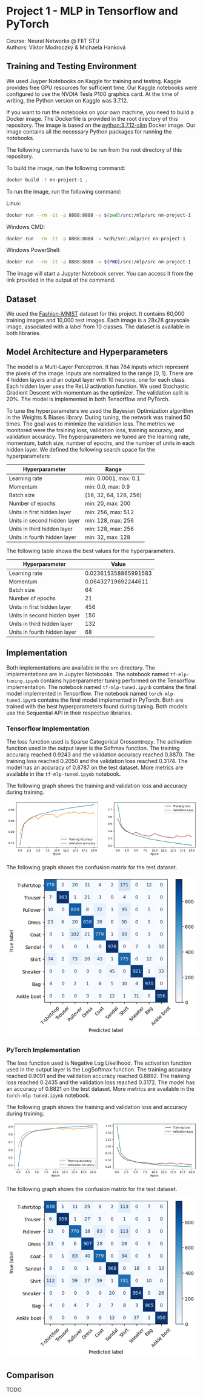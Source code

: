 # Project 1 - MLP in Tensorflow and PyTorch

Course: Neural Networks @ FIIT STU\
Authors: Viktor Modroczký & Michaela Hanková

## Training and Testing Environment

We used Juyper Notebooks on Kaggle for training and testing. Kaggle provides free GPU resources for sufficient time. Our Kaggle notebooks were configured to use the NVDIA Tesla P100 graphics card. At the time of writing, the Python version on Kaggle was 3.7.12.

If you want to run the notebooks on your own machine, you need to build a Docker image. The Dockerfile is provided in the root directory of this repository. The image is based on the [python:3.7.12-slim](https://hub.docker.com/layers/library/python/3.7.12-slim/images/sha256-f16187eda47e7b66ab1238ff562223da599c78d7b494d7fbed329b56c5f41144) Docker image. Our image contains all the necessary Python packages for running the notebooks.

The following commands have to be run from the root directory of this repository.

To build the image, run the following command:

```bash
docker build -t nn-project-1 .
```

To run the image, run the following command:

Linux:

```bash
docker run --rm -it -p 8888:8888 -v $(pwd)/src:/mlp/src nn-project-1
```

Windows CMD:

```bash
docker run --rm -it -p 8888:8888 -v %cd%/src:/mlp/src nn-project-1
```

Windows PowerShell:

```bash
docker run --rm -it -p 8888:8888 -v ${PWD}/src:/mlp/src nn-project-1
```

The image will start a Jupyter Notebook server. You can access it from the link provided in the output of the command.

## Dataset

We used the [Fashion-MNIST](https://github.com/zalandoresearch/fashion-mnist) dataset for this project. It contains 60,000 training images and 10,000 test images. Each image is a 28x28 grayscale image, associated with a label from 10 classes. The dataset is available in both libraries.

## Model Architecture and Hyperparameters

The model is a Multi-Layer Perceptron. It has 784 inputs which represent the pixels of the image. Inputs are normalized to the range [0, 1]. There are 4 hidden layers and an output layer with 10 neurons, one for each class. Each hidden layer uses the ReLU activation function. We used Stochastic Gradient Descent with momentum as the optimizer. The validation split is 20%. The model is implemented in both Tensorflow and PyTorch.

To tune the hyperparameters we used the Bayesian Optimization algorithm in the Weights & Biases library. During tuning, the network was trained 50 times. The goal was to minimize the validation loss. The metrics we monitored were the training loss, validation loss, training accuracy, and validation accuracy. The hyperparameters we tuned are the learning rate, momentum, batch size, number of epochs, and the number of units in each hidden layer. We defined the following search space for the hyperparameters:

| Hyperparameter | Range |
|----------------|-------|
| Learning rate | min: 0.0001, max: 0.1 |
| Momentum | min: 0.0, max: 0.9 |
| Batch size | [16, 32, 64, 128, 256] |
| Number of epochs | min: 20, max: 200 |
| Units in first hidden layer | min: 256, max: 512 |
| Units in second hidden layer | min: 128, max: 256 |
| Units in third hidden layer | min: 128, max: 256 |
| Units in fourth hidden layer | min: 32, max: 128 |

The following table shows the best values for the hyperparameters.

| Hyperparameter | Value |
|----------------|-------|
| Learning rate | 0.023615358865991583 |
| Momentum | 0.06432719692244611 |
| Batch size | 64 |
| Number of epochs | 21 |
| Units in first hidden layer | 456 |
| Units in second hidden layer | 150 |
| Units in third hidden layer | 132 |
| Units in fourth hidden layer | 68 |

## Implementation

Both implementations are available in the `src` directory. The implementations are in Jupyter Notebooks. The notebook named `tf-mlp-tuning.ipynb` contains hyperparameter tuning performed on the Tensorflow implementation. The notebook named `tf-mlp-tuned.ipynb` contains the final model implemented in Tensorflow. The notebook named `torch-mlp-tuned.ipynb` contains the final model implemented in PyTorch. Both are trained with the best hyperparameters found during tuning. Both models use the Sequential API in their respective libraries.

### Tensorflow Implementation

The loss function used is Sparse Categorical Crossentropy. The activation function used in the output layer is the Softmax function. The training accuracy reached 0.9243 and the validation accuracy reached 0.8870. The training loss reached 0.2050 and the validation loss reached 0.3174. The model has an accuracy of 0.8787 on the test dataset. More metrics are available in the `tf-mlp-tuned.ipynb` notebook.

The following graph shows the training and validation loss and accuracy during training.

![Tensorflow training and validation loss and accuracy](./images/tf-acc-loss.png)

The following graph shows the confusion matrix for the test dataset.

![Tensorflow confusion matrix](./images/tf-matrix.png)

### PyTorch Implementation

The loss function used is Negative Log Likelihood. The activation function used in the output layer is the LogSoftmax function. The training accuracy reached 0.9091 and the validation accuracy reached 0.8892. The training loss reached 0.2435 and the validation loss reached 0.3172. The model has an accuracy of 0.8821 on the test dataset. More metrics are available in the `torch-mlp-tuned.ipynb` notebook.

The following graph shows the training and validation loss and accuracy during training.

![PyTorch training and validation loss and accuracy](./images/torch-acc-loss.png)

The following graph shows the confusion matrix for the test dataset.

![PyTorch confusion matrix](./images/torch-matrix.png)

## Comparison

TODO
